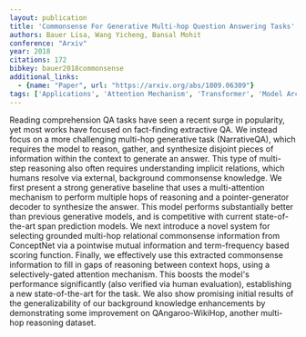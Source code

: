 ```yaml
---
layout: publication
title: 'Commonsense For Generative Multi-hop Question Answering Tasks'
authors: Bauer Lisa, Wang Yicheng, Bansal Mohit
conference: "Arxiv"
year: 2018
citations: 172
bibkey: bauer2018commonsense
additional_links:
  - {name: "Paper", url: "https://arxiv.org/abs/1809.06309"}
tags: ['Applications', 'Attention Mechanism', 'Transformer', 'Model Architecture']
---
```

Reading comprehension QA tasks have seen a recent surge in popularity, yet
most works have focused on fact-finding extractive QA. We instead focus on a
more challenging multi-hop generative task (NarrativeQA), which requires the
model to reason, gather, and synthesize disjoint pieces of information within
the context to generate an answer. This type of multi-step reasoning also often
requires understanding implicit relations, which humans resolve via external,
background commonsense knowledge. We first present a strong generative baseline
that uses a multi-attention mechanism to perform multiple hops of reasoning and
a pointer-generator decoder to synthesize the answer. This model performs
substantially better than previous generative models, and is competitive with
current state-of-the-art span prediction models. We next introduce a novel
system for selecting grounded multi-hop relational commonsense information from
ConceptNet via a pointwise mutual information and term-frequency based scoring
function. Finally, we effectively use this extracted commonsense information to
fill in gaps of reasoning between context hops, using a selectively-gated
attention mechanism. This boosts the model's performance significantly (also
verified via human evaluation), establishing a new state-of-the-art for the
task. We also show promising initial results of the generalizability of our
background knowledge enhancements by demonstrating some improvement on
QAngaroo-WikiHop, another multi-hop reasoning dataset.
